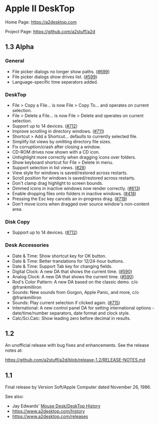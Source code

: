 # Apple II DeskTop

Home Page: https://a2desktop.com

Project Page: https://github.com/a2stuff/a2d

## 1.3 Alpha

### General

* File picker dialogs no longer show paths. ([#699](https://github.com/a2stuff/a2d/issues/699))
* File picker dialogs show drives list. ([#599](https://github.com/a2stuff/a2d/issues/599))
* Language-specific time separators added.

### DeskTop

* File > Copy a File... is now File > Copy To... and operates on current selection.
* File > Delete a File... is now File > Delete and operates on current selection.
* Support up to 14 devices. ([#712](https://github.com/a2stuff/a2d/issues/712))
* Improve scrolling in directory windows. ([#711](https://github.com/a2stuff/a2d/issues/711))
* Shortcut > Add a Shortcut... defaults to currently selected file.
* Simplify list views by omitting directory file sizes.
* Fix corruption/crash after closing a window.
* CD-ROM drives now shown with a CD icon.
* Unhighlight more correctly when dragging icons over folders.
* Show keyboard shortcut for File > Delete in menu.
* Support selection in list views. ([#28](https://github.com/a2stuff/a2d/issues/28))
* View style for windows is saved/restored across restarts.
* Scroll position for windows is saved/restored across restarts.
* Don't clamp drag highlight to screen bounds.
* Dimmed icons in inactive windows now render correctly. ([#613](https://github.com/a2stuff/a2d/issues/613))
* Enable dropping files onto folders in inactive windows. ([#418](https://github.com/a2stuff/a2d/issues/418))
* Pressing the Esc key cancels an in-progress drag. ([#719](https://github.com/a2stuff/a2d/issues/719))
* Don't move icons when dragged over source window's non-content area.

### Disk Copy

* Support up to 14 devices. ([#712](https://github.com/a2stuff/a2d/issues/712))

### Desk Accessories

* Date & Time: Show shortcut key for OK button.
* Date & Time: Better translations for 12/24-hour buttons.
* Date & Time: Support Tab key for changing fields.
* Digital Clock: A new DA that shows the current time. ([#590](https://github.com/a2stuff/a2d/issues/590))
* Analog Clock: A new DA that shows the current time. ([#590](https://github.com/a2stuff/a2d/issues/590))
* Rod's Color Pattern: A new DA based on the classic demo. c/o @frankmilliron
* Sounds: New sounds from Gorgon, Apple Panic, and more, c/o @frankmilliron
* Sounds: Play current selection if clicked again. ([#715](https://github.com/a2stuff/a2d/issues/715))
* International: A new control panel DA for setting international options - date/time/number separators, date format and clock style.
* Calc/Sci.Calc: Show leading zero before decimal in results.

## 1.2

An unofficial release with bug fixes and enhancements. See the release notes at:

https://github.com/a2stuff/a2d/blob/release-1.2/RELEASE-NOTES.md

## 1.1

Final release by Version Soft/Apple Computer dated November 26, 1986.

See also:

* Jay Edwards' [Mouse Desk/DeskTop History](https://mirrors.apple2.org.za/ground.icaen.uiowa.edu/MiscInfo/Misc/mousedesk.info)
* https://www.a2desktop.com/history
* https://www.a2desktop.com/releases
